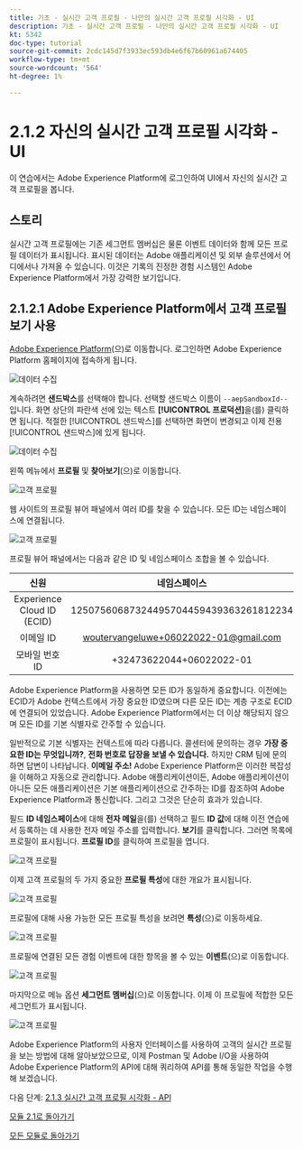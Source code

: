 ```yaml
---
title: 기초 - 실시간 고객 프로필 - 나만의 실시간 고객 프로필 시각화 - UI
description: 기초 - 실시간 고객 프로필 - 나만의 실시간 고객 프로필 시각화 - UI
kt: 5342
doc-type: tutorial
source-git-commit: 2cdc145d7f3933ec593db4e6f67b60961a674405
workflow-type: tm+mt
source-wordcount: '564'
ht-degree: 1%

---
```


# 2.1.2 자신의 실시간 고객 프로필 시각화 - UI

이 연습에서는 Adobe Experience Platform에 로그인하여 UI에서 자신의 실시간 고객 프로필을 봅니다.

## 스토리

실시간 고객 프로필에는 기존 세그먼트 멤버십은 물론 이벤트 데이터와 함께 모든 프로필 데이터가 표시됩니다. 표시된 데이터는 Adobe 애플리케이션 및 외부 솔루션에서 어디에서나 가져올 수 있습니다. 이것은 기록의 진정한 경험 시스템인 Adobe Experience Platform에서 가장 강력한 보기입니다.

## 2.1.2.1 Adobe Experience Platform에서 고객 프로필 보기 사용

[Adobe Experience Platform](https://experience.adobe.com/platform)(으)로 이동합니다. 로그인하면 Adobe Experience Platform 홈페이지에 접속하게 됩니다.

![데이터 수집](../../datacollection/module1.2/images/home.png)

계속하려면 **샌드박스**&#x200B;를 선택해야 합니다. 선택할 샌드박스 이름이 ``--aepSandboxId--``입니다. 화면 상단의 파란색 선에 있는 텍스트 **[!UICONTROL 프로덕션]**&#x200B;을(를) 클릭하면 됩니다. 적절한 [!UICONTROL 샌드박스]를 선택하면 화면이 변경되고 이제 전용 [!UICONTROL 샌드박스]에 있게 됩니다.

![데이터 수집](../../datacollection/module1.2/images/sb1.png)

왼쪽 메뉴에서 **프로필** 및 **찾아보기**(으)로 이동합니다.

![고객 프로필](./images/homemenu.png)

웹 사이트의 프로필 뷰어 패널에서 여러 ID를 찾을 수 있습니다. 모든 ID는 네임스페이스에 연결됩니다.

![고객 프로필](./images/identities.png)

프로필 뷰어 패널에서는 다음과 같은 ID 및 네임스페이스 조합을 볼 수 있습니다.

| 신원 | 네임스페이스 |
|:-------------:| :---------------:|
| Experience Cloud ID (ECID) | 12507560687324495704459439363261812234 |
| 이메일 ID | woutervangeluwe+06022022-01@gmail.com |
| 모바일 번호 ID | +32473622044+06022022-01 |

Adobe Experience Platform을 사용하면 모든 ID가 동일하게 중요합니다. 이전에는 ECID가 Adobe 컨텍스트에서 가장 중요한 ID였으며 다른 모든 ID는 계층 구조로 ECID에 연결되어 있었습니다. Adobe Experience Platform에서는 더 이상 해당되지 않으며 모든 ID를 기본 식별자로 간주할 수 있습니다.

일반적으로 기본 식별자는 컨텍스트에 따라 다릅니다. 콜센터에 문의하는 경우 **가장 중요한 ID는 무엇입니까?**, **전화 번호로 답장을 보낼 수 있습니다.** 하지만 CRM 팀에 문의하면 답변이 나타납니다. **이메일 주소!** Adobe Experience Platform은 이러한 복잡성을 이해하고 자동으로 관리합니다. Adobe 애플리케이션이든, Adobe 애플리케이션이 아니든 모든 애플리케이션은 기본 애플리케이션으로 간주하는 ID를 참조하여 Adobe Experience Platform과 통신합니다. 그리고 그것은 단순히 효과가 있습니다.

필드 **ID 네임스페이스**&#x200B;에 대해 **전자 메일**&#x200B;을(를) 선택하고 필드 **ID 값**&#x200B;에 대해 이전 연습에서 등록하는 데 사용한 전자 메일 주소를 입력합니다. **보기**&#x200B;를 클릭합니다. 그러면 목록에 프로필이 표시됩니다. **프로필 ID**&#x200B;를 클릭하여 프로필을 엽니다.

![고객 프로필](./images/popupecid.png)

이제 고객 프로필의 두 가지 중요한 **프로필 특성**&#x200B;에 대한 개요가 표시됩니다.

![고객 프로필](./images/profile.png)

프로필에 대해 사용 가능한 모든 프로필 특성을 보려면 **특성**(으)로 이동하세요.

![고객 프로필](./images/profilattr.png)

프로필에 연결된 모든 경험 이벤트에 대한 항목을 볼 수 있는 **이벤트**(으)로 이동합니다.

![고객 프로필](./images/profileee.png)

마지막으로 메뉴 옵션 **세그먼트 멤버십**(으)로 이동합니다. 이제 이 프로필에 적합한 모든 세그먼트가 표시됩니다.

![고객 프로필](./images/profileseg.png)

Adobe Experience Platform의 사용자 인터페이스를 사용하여 고객의 실시간 프로필을 보는 방법에 대해 알아보았으므로, 이제 Postman 및 Adobe I/O을 사용하여 Adobe Experience Platform의 API에 대해 쿼리하여 API를 통해 동일한 작업을 수행해 보겠습니다.

다음 단계: [2.1.3 실시간 고객 프로필 시각화 - API](./ex3.md)

[모듈 2.1로 돌아가기](./real-time-customer-profile.md)

[모든 모듈로 돌아가기](../../../overview.md)
